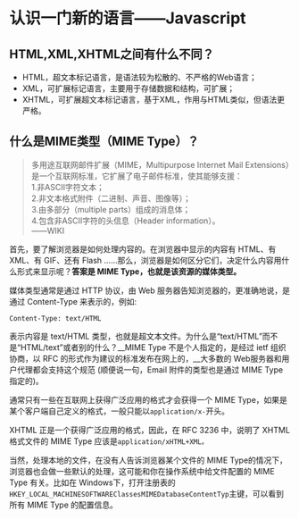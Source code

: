 # 认识一门新的语言——Javascript

## HTML,XML,XHTML之间有什么不同？
* HTML，超文本标记语言，是语法较为松散的、不严格的Web语言；
* XML，可扩展标记语言，主要用于存储数据和结构，可扩展；
* XHTML，可扩展超文本标记语言，基于XML，作用与HTML类似，但语法更严格。


## 什么是MIME类型（MIME Type）？

> 多用途互联网邮件扩展（MIME，Multipurpose Internet Mail Extensions）是一个互联网标准，它扩展了电子邮件标准，使其能够支援：
<br>1.非ASCII字符文本；
<br>2.非文本格式附件（二进制、声音、图像等）；
<br>3.由多部分（multiple parts）组成的消息体；
<br>4.包含非ASCII字符的头信息（Header information）。
<br>——WIKI

首先，要了解浏览器是如何处理内容的。在浏览器中显示的内容有 HTML、有 XML、有 GIF、还有 Flash ……那么，浏览器是如何区分它们，决定什么内容用什么形式来显示呢？__答案是 MIME Type，也就是该资源的媒体类型。__

媒体类型通常是通过 HTTP 协议，由 Web 服务器告知浏览器的，更准确地说，是通过 Content-Type 来表示的，例如:

```
Content-Type: text/HTML
```

表示内容是 text/HTML 类型，也就是超文本文件。为什么是“text/HTML”而不是“HTML/text”或者别的什么？__MIME Type 不是个人指定的，是经过 ietf 组织协商，以 RFC 的形式作为建议的标准发布在网上的，__大多数的 Web服务器和用户代理都会支持这个规范 (顺便说一句，Email 附件的类型也是通过 MIME Type 指定的)。

通常只有一些在互联网上获得广泛应用的格式才会获得一个 MIME Type，如果是某个客户端自己定义的格式，一般只能以`application/x-`开头。

XHTML 正是一个获得广泛应用的格式，因此，在 RFC 3236 中，说明了 XHTML格式文件的 MIME Type 应该是`application/xHTML+XML。`

当然，处理本地的文件，在没有人告诉浏览器某个文件的 MIME Type的情况下，浏览器也会做一些默认的处理，这可能和你在操作系统中给文件配置的 MIME Type 有关。比如在 Windows下，打开注册表的`HKEY_LOCAL_MACHINESOFTWAREClassesMIMEDatabaseContentTyp`主键，可以看到所有 MIME Type 的配置信息。



